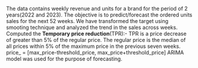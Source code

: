 The data contains weekly revenue and units for a brand for the period of 2 years(2022 and 2023). The objective is to predict/forecast the ordered units sales for the next 52 weeks.
We have transformed the target using smooting technique and analyzed the trend in the sales across weeks. Computed the **Temporary price reduction**(TPR):- 
TPR is a price decrease of greater than 5% of the regular price. The regular price is the median of all prices within 5% of the maximum price in the previous seven weeks.
price_ = [max_price-threshold_price, max_price+threshold_price] ARIMA model was used for the purpose of forecasting.
